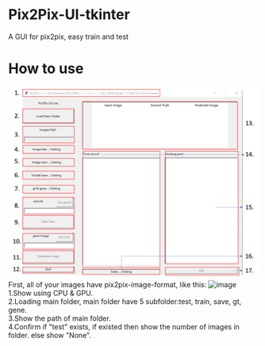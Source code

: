 # Pix2Pix-UI-tkinter
A GUI for pix2pix, easy train and test
# How to use
![image](https://github.com/KamiKazeFei/Pix2Pix-UI-tkinter/blob/main/UI-Design.png)
  First, all of your images have pix2pix-image-format, like this:
 ![image]()
1.Show using CPU & GPU.  
2.Loading main folder, main folder have 5 subfolder:test, train, save, gt, gene.  
3.Show the path of main folder.  
4.Confirm if "test" exists, if existed then show the number of images in folder. else show "None".  

